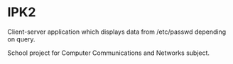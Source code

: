 # IPK2
Client-server application which displays data from /etc/passwd depending on query.

School project for Computer Communications and Networks subject.
